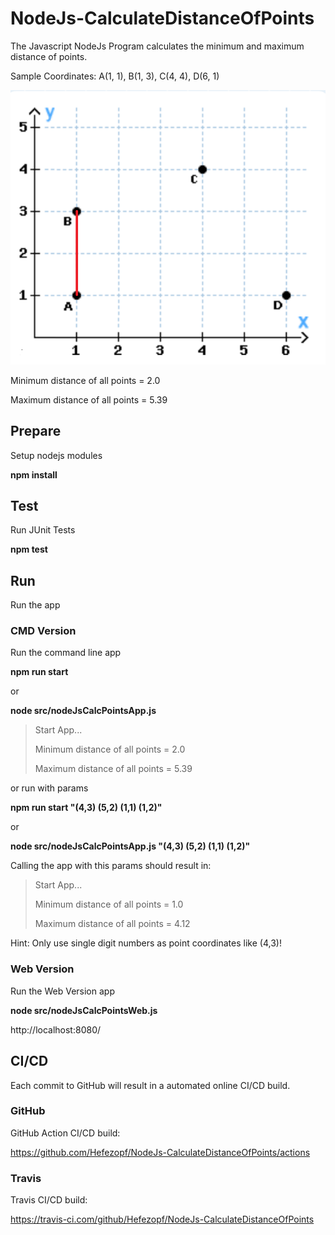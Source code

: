 # NodeJs-CalculateDistanceOfPoints
The Javascript NodeJs Program calculates the minimum and maximum distance of points.

Sample Coordinates: A(1, 1), B(1, 3), C(4, 4), D(6, 1) 

![Coordinates](src/resources/Coordinates.png "Coordinates")

Minimum distance of all points = 2.0

Maximum distance of all points = 5.39


## Prepare

Setup nodejs modules

**npm install**


## Test

Run JUnit Tests

**npm test**


## Run

Run the app

### CMD Version

Run the command line app

**npm run start**

or 

**node src/nodeJsCalcPointsApp.js**

>Start App...
>
>Minimum distance of all points = 2.0
>
>Maximum distance of all points = 5.39

or run with params

**npm run start "(4,3) (5,2) (1,1) (1,2)"**

or

**node src/nodeJsCalcPointsApp.js "(4,3) (5,2) (1,1) (1,2)"**

Calling the app with this params should result in:

>Start App...
>
>Minimum distance of all points = 1.0
>
>Maximum distance of all points = 4.12

Hint: Only use single digit numbers as point coordinates like (4,3)!


### Web Version

Run the Web Version app

**node src/nodeJsCalcPointsWeb.js**

http://localhost:8080/


## CI/CD

Each commit to GitHub will result in a automated online CI/CD build.


### GitHub

GitHub Action CI/CD build:

https://github.com/Hefezopf/NodeJs-CalculateDistanceOfPoints/actions


### Travis

Travis CI/CD build:

https://travis-ci.com/github/Hefezopf/NodeJs-CalculateDistanceOfPoints
